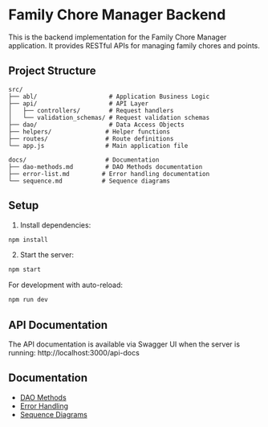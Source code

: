 # Family Chore Manager Backend

This is the backend implementation for the Family Chore Manager application. It provides RESTful APIs for managing family chores and points.

## Project Structure

```
src/
├── abl/                    # Application Business Logic
├── api/                    # API Layer
│   ├── controllers/        # Request handlers
│   └── validation_schemas/ # Request validation schemas
├── dao/                    # Data Access Objects
├── helpers/               # Helper functions
├── routes/                # Route definitions
└── app.js                 # Main application file

docs/                      # Documentation
├── dao-methods.md         # DAO Methods documentation
├── error-list.md         # Error handling documentation
└── sequence.md           # Sequence diagrams
```

## Setup

1. Install dependencies:
```bash
npm install
```

2. Start the server:
```bash
npm start
```

For development with auto-reload:
```bash
npm run dev
```

## API Documentation

The API documentation is available via Swagger UI when the server is running:
http://localhost:3000/api-docs

## Documentation

- [DAO Methods](docs/dao-methods.md)
- [Error Handling](docs/error-list.md)
- [Sequence Diagrams](docs/sequence.md) 